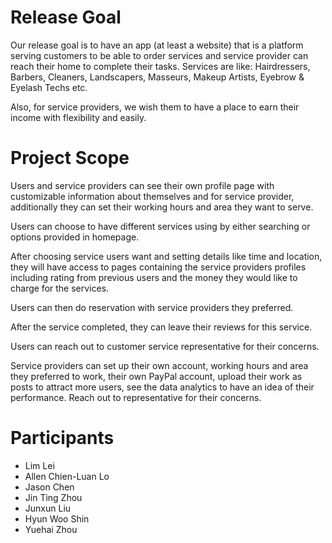# Release Goal
Our release goal is to have an app (at least a website) that is a platform serving customers to be able to order services and service provider can reach their home to complete their tasks. 
Services are like: 
Hairdressers, Barbers, Cleaners, Landscapers, Masseurs, Makeup Artists, Eyebrow & Eyelash Techs etc.

Also, for service providers, we wish them to have a place to earn their income with flexibility and easily.

# Project Scope
Users and service providers can see their own profile page with customizable information about themselves and for service provider, additionally they can set their working hours and area they want to serve. 

Users can choose to have different services using by either searching or options provided in homepage. 

After choosing service users want and setting details like time and location, they will have access to pages containing the service providers profiles including rating from previous users and the money they would like to charge for the services. 

Users can then do reservation with service providers they preferred. 

After the service completed, they can leave their reviews for this service. 

Users can reach out to customer service representative for their concerns. 

Service providers can set up their own account, working hours and area they preferred to work, their own PayPal account, upload their work as posts to attract more users, see the data analytics to have an idea of their performance. Reach out to representative for their concerns. 

# Participants

- Lim Lei
- Allen Chien-Luan Lo
- Jason Chen
- Jin Ting Zhou
- Junxun Liu
- Hyun Woo Shin
- Yuehai Zhou